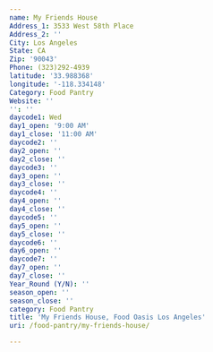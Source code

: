 ```yaml
---
name: My Friends House
Address_1: 3533 West 58th Place
Address_2: ''
City: Los Angeles
State: CA
Zip: '90043'
Phone: (323)292-4939
latitude: '33.988368'
longitude: '-118.334148'
Category: Food Pantry
Website: ''
'': ''
daycode1: Wed
day1_open: '9:00 AM'
day1_close: '11:00 AM'
daycode2: ''
day2_open: ''
day2_close: ''
daycode3: ''
day3_open: ''
day3_close: ''
daycode4: ''
day4_open: ''
day4_close: ''
daycode5: ''
day5_open: ''
day5_close: ''
daycode6: ''
day6_open: ''
daycode7: ''
day7_open: ''
day7_close: ''
Year_Round (Y/N): ''
season_open: ''
season_close: ''
category: Food Pantry
title: 'My Friends House, Food Oasis Los Angeles'
uri: /food-pantry/my-friends-house/

---
```

